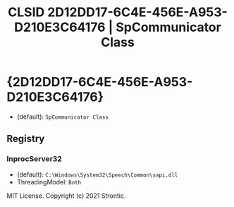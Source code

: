 ﻿---
title: "CLSID 2D12DD17-6C4E-456E-A953-D210E3C64176 | SpCommunicator Class"
excerpt: What is COM-Object CLSID 2D12DD17-6C4E-456E-A953-D210E3C64176?
---

# {2D12DD17-6C4E-456E-A953-D210E3C64176}

* (default): `SpCommunicator Class`

## Registry


### InprocServer32

* (default): `C:\Windows\System32\Speech\Common\sapi.dll`
* ThreadingModel: `Both`

MIT License. Copyright (c) 2021 Strontic.


